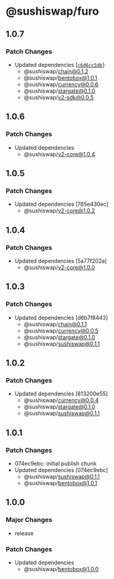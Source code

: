 # @sushiswap/furo

## 1.0.7

### Patch Changes

- Updated dependencies [[`c6d6cc5db`](https://github.com/sushiswap/sushiswap/commit/c6d6cc5db4cc614f3931ee3a325547967c86c51a)]:
  - @sushiswap/chain@0.1.2
  - @sushiswap/bentobox@1.0.1
  - @sushiswap/currency@0.0.6
  - @sushiswap/stargate@0.1.0
  - @sushiswap/v2-sdk@0.0.5

## 1.0.6

### Patch Changes

- Updated dependencies
  - @sushiswap/v2-core@1.0.4

## 1.0.5

### Patch Changes

- Updated dependencies [765e430ec]
  - @sushiswap/v2-core@1.0.2

## 1.0.4

### Patch Changes

- Updated dependencies [5a77f202a]
  - @sushiswap/v2-core@1.0.0

## 1.0.3

### Patch Changes

- Updated dependencies [d6b7f8443]
  - @sushiswap/chain@0.1.1
  - @sushiswap/currency@0.0.5
  - @sushiswap/stargate@0.1.0
  - @sushiswap/sushiswap@0.1.1

## 1.0.2

### Patch Changes

- Updated dependencies [813200e55]
  - @sushiswap/currency@0.0.4
  - @sushiswap/stargate@0.1.0
  - @sushiswap/sushiswap@0.1.1

## 1.0.1

### Patch Changes

- 074ec9ebc: initial publish chunk
- Updated dependencies [074ec9ebc]
  - @sushiswap/sushiswap@0.1.1
  - @sushiswap/bentobox@1.0.1

## 1.0.0

### Major Changes

- release

### Patch Changes

- Updated dependencies
  - @sushiswap/bentobox@1.0.0
